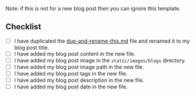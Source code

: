 Note: if this is not for a new blog post then you can ignore this template.

## Checklist
- [ ] I have duplicated the [dup-and-rename-this.md](/content/blogs/dup-and-rename-this.md) file and renamed it to my blog post title.
- [ ] I have added my blog post content in the new file.
- [ ] I have added my blog post image in the `static/images/blogs` directory.
- [ ] I have added my blog post image path in the new file.
- [ ] I have added my blog post tags in the new file.
- [ ] I have added my blog post description in the new file.
- [ ] I have added my blog post date in the new file.